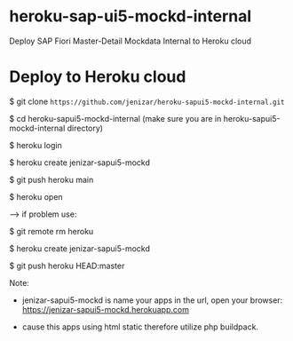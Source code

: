 # heroku-sap-ui5-mockd-internal
Deploy SAP Fiori Master-Detail Mockdata Internal to Heroku cloud

# Deploy to Heroku cloud

$ git clone `https://github.com/jenizar/heroku-sapui5-mockd-internal.git`

$ cd heroku-sapui5-mockd-internal (make sure you are in heroku-sapui5-mockd-internal directory)

$ heroku login

$ heroku create jenizar-sapui5-mockd

$ git push heroku main

$ heroku open

--> if problem use:

$ git remote rm heroku

$ heroku create jenizar-sapui5-mockd

$ git push heroku HEAD:master

Note:

- jenizar-sapui5-mockd is name your apps in the url, open your browser: https://jenizar-sapui5-mockd.herokuapp.com

- cause this apps using html static therefore utilize php buildpack. 
